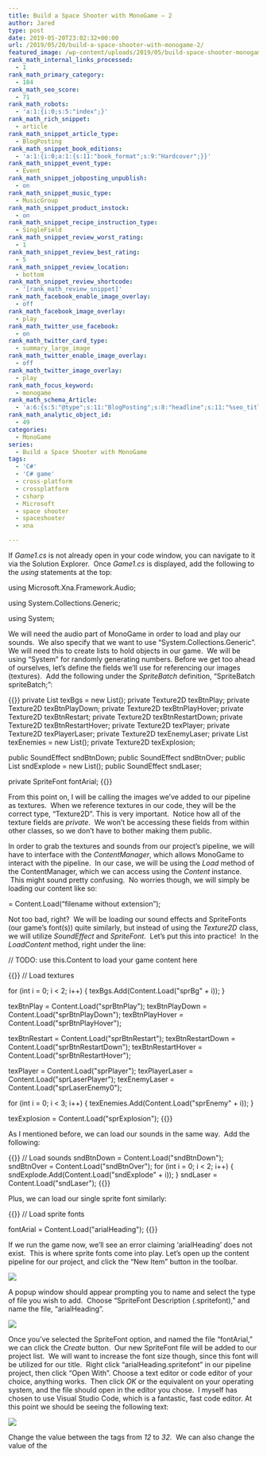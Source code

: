 ```yaml
---
title: Build a Space Shooter with MonoGame – 2
author: Jared
type: post
date: 2019-05-20T23:02:32+00:00
url: /2019/05/20/build-a-space-shooter-with-monogame-2/
featured_image: /wp-content/uploads/2019/05/build-space-shooter-monogame-1.jpg
rank_math_internal_links_processed:
  - 1
rank_math_primary_category:
  - 184
rank_math_seo_score:
  - 71
rank_math_robots:
  - 'a:1:{i:0;s:5:"index";}'
rank_math_rich_snippet:
  - article
rank_math_snippet_article_type:
  - BlogPosting
rank_math_snippet_book_editions:
  - 'a:1:{i:0;a:1:{s:11:"book_format";s:9:"Hardcover";}}'
rank_math_snippet_event_type:
  - Event
rank_math_snippet_jobposting_unpublish:
  - on
rank_math_snippet_music_type:
  - MusicGroup
rank_math_snippet_product_instock:
  - on
rank_math_snippet_recipe_instruction_type:
  - SingleField
rank_math_snippet_review_worst_rating:
  - 1
rank_math_snippet_review_best_rating:
  - 5
rank_math_snippet_review_location:
  - bottom
rank_math_snippet_review_shortcode:
  - '[rank_math_review_snippet]'
rank_math_facebook_enable_image_overlay:
  - off
rank_math_facebook_image_overlay:
  - play
rank_math_twitter_use_facebook:
  - on
rank_math_twitter_card_type:
  - summary_large_image
rank_math_twitter_enable_image_overlay:
  - off
rank_math_twitter_image_overlay:
  - play
rank_math_focus_keyword:
  - monogame
rank_math_schema_Article:
  - 'a:6:{s:5:"@type";s:11:"BlogPosting";s:8:"headline";s:11:"%seo_title%";s:13:"datePublished";s:20:"%date(Y-m-dTH:i:sP)%";s:12:"dateModified";s:24:"%modified(Y-m-dTH:i:sP)%";s:6:"author";a:2:{s:5:"@type";s:6:"Person";s:4:"name";s:5:"Jared";}s:8:"metadata";a:3:{s:5:"title";s:7:"Article";s:9:"isPrimary";b:1;s:4:"type";s:8:"template";}}'
rank_math_analytic_object_id:
  - 49
categories:
  - MonoGame
series:
  - Build a Space Shooter with MonoGame
tags:
  - 'C#'
  - 'C# game'
  - cross-platform
  - crossplatform
  - csharp
  - Microsoft
  - space shooter
  - spaceshooter
  - xna

---
```

If _Game1.cs_ is not already open in your code window, you can navigate to it via the Solution Explorer. &nbsp;Once _Game1.cs_ is displayed, add the following to the _using_ statements at the top:  


using Microsoft.Xna.Framework.Audio;

using System.Collections.Generic;

using System;  


We will need the audio part of MonoGame in order to load and play our sounds. &nbsp;We also specify that we want to use “System.Collections.Generic”. We will need this to create lists to hold objects in our game. &nbsp;We will be using “System” for randomly generating numbers. Before we get too ahead of ourselves, let’s define the fields we’ll use for referencing our images (textures). &nbsp;Add the following under the _SpriteBatch_ definition, “SpriteBatch spriteBatch;”:  


{{<highlight cs>}}
private List<Texture2D> texBgs = new List<Texture2D>();
private Texture2D texBtnPlay;
private Texture2D texBtnPlayDown;
private Texture2D texBtnPlayHover;
private Texture2D texBtnRestart;
private Texture2D texBtnRestartDown;
private Texture2D texBtnRestartHover;
private Texture2D texPlayer;
private Texture2D texPlayerLaser;
private Texture2D texEnemyLaser;
private List<Texture2D> texEnemies = new List<Texture2D>();
private Texture2D texExplosion;

public SoundEffect sndBtnDown;
public SoundEffect sndBtnOver;
public List<SoundEffect> sndExplode = new List<SoundEffect>();
public SoundEffect sndLaser;

private SpriteFont fontArial;
{{</highlight>}}

From this point on, I will be calling the images we’ve added to our pipeline as textures. &nbsp;When we reference textures in our code, they will be the correct type, “Texture2D”. This is very important. &nbsp;Notice how all of the texture fields are _private_. &nbsp;We won’t be accessing these fields from within other classes, so we don’t have to bother making them public.  


In order to grab the textures and sounds from our project’s pipeline, we will have to interface with the _ContentManager_, which allows MonoGame to interact with the pipeline. &nbsp;In our case, we will be using the _Load_ method of the ContentManager, which we can access using the _Content_ instance. &nbsp;This might sound pretty confusing. &nbsp;No worries though, we will simply be loading our content like so:  


<field name> = Content.Load<Texture2D>(“filename without extension”);  


Not too bad, right? &nbsp;We will be loading our sound effects and SpriteFonts (our game’s font(s)) quite similarly, but instead of using the _Texture2D_ class, we will utilize _SoundEffect_ and _SpriteFont_. &nbsp;Let’s put this into practice! &nbsp;In the _LoadContent_ method, right under the line:

// TODO: use this.Content to load your game content here

{{<highlight cs>}}
// Load textures

for (int i = 0; i < 2; i++)
{
	texBgs.Add(Content.Load<Texture2D>("sprBg" + i));
}

texBtnPlay = Content.Load<Texture2D>("sprBtnPlay");
texBtnPlayDown = Content.Load<Texture2D>("sprBtnPlayDown");
texBtnPlayHover = Content.Load<Texture2D>("sprBtnPlayHover");

texBtnRestart = Content.Load<Texture2D>("sprBtnRestart");
texBtnRestartDown = Content.Load<Texture2D>("sprBtnRestartDown");
texBtnRestartHover = Content.Load<Texture2D>("sprBtnRestartHover");

texPlayer = Content.Load<Texture2D>("sprPlayer");
texPlayerLaser = Content.Load<Texture2D>("sprLaserPlayer");
texEnemyLaser = Content.Load<Texture2D>("sprLaserEnemy0");

for (int i = 0; i < 3; i++)
{
	texEnemies.Add(Content.Load<Texture2D>("sprEnemy" + i));
}

texExplosion = Content.Load<Texture2D>("sprExplosion");
{{</highlight>}}

As I mentioned before, we can load our sounds in the same way. &nbsp;Add the following:

{{<highlight cs>}}
// Load sounds
sndBtnDown = Content.Load<SoundEffect>("sndBtnDown");
sndBtnOver = Content.Load<SoundEffect>("sndBtnOver");
for (int i = 0; i < 2; i++)
{
	sndExplode.Add(Content.Load<SoundEffect>("sndExplode" + i));
}
sndLaser = Content.Load<SoundEffect>("sndLaser");
{{</highlight>}}

Plus, we can load our single sprite font similarly:

{{<highlight cs>}}
// Load sprite fonts

fontArial = Content.Load<SpriteFont>("arialHeading");
{{</highlight>}}


If we run the game now, we’ll see an error claiming ‘arialHeading’ does not exist. &nbsp;This is where sprite fonts come into play. Let’s open up the content pipeline for our project, and click the “New Item” button in the toolbar. &nbsp;

![](https://learn.yorkcs.com/wp-content/uploads/2019/05/monogame_pipeline_add_new_item-1.png)

A popup window should appear prompting you to name and select the type of file you wish to add. &nbsp;Choose “SpriteFont Description (.spritefont),” and name the file, “arialHeading”.

![](https://learn.yorkcs.com/wp-content/uploads/2019/05/monogame_pipeline_spritefont_selected-2.png)

Once you’ve selected the SpriteFont option, and named the file “fontArial,” we can click the _Create_ button. &nbsp;Our new SpriteFont file will be added to our project list. &nbsp;We will want to increase the font size though, since this font will be utilized for our title. &nbsp;Right click “arialHeading.spritefont” in our pipeline project, then click “Open With”. Choose a text editor or code editor of your choice, anything works. &nbsp;Then click _OK_ or the equivalent on your operating system, and the file should open in the editor you chose. &nbsp;I myself has chosen to use Visual Studio Code, which is a fantastic, fast code editor. At this point we should be seeing the following text:

![](https://learn.yorkcs.com/wp-content/uploads/2019/05/spritefont_def-1.png)

Change the value between the _<Size>_ tags from _12_ to _32_. &nbsp;We can also change the value of the _<Style>_ element to _Bold_. &nbsp;Save this file, and exit out of the editor you were using and let’s go back to the pipeline tool. &nbsp;

Build the pipeline project, then let’s head back to _Game1.cs_ in Visual Studio.

Now let&#8217;s keep going with [part three][1].

 [1]: https://learn.yorkcs.com/2019/05/20/build-a-space-shooter-with-monogame-3/